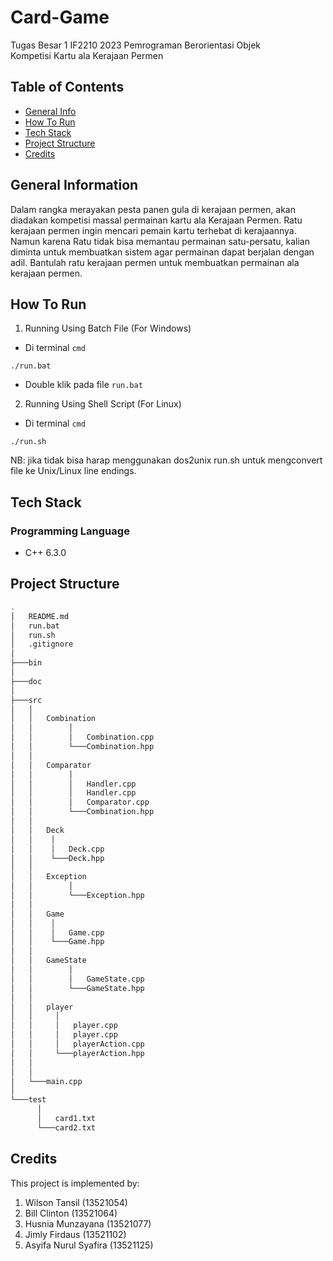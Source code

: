 # Card-Game
Tugas Besar 1 IF2210 2023 Pemrograman Berorientasi Objek
<br>
Kompetisi Kartu ala Kerajaan Permen

## Table of Contents
* [General Info](#general-information)
* [How To Run](#how-to-run)
* [Tech Stack](#tech-stack)
* [Project Structure](#project-structure)
* [Credits](#credits)

## General Information
Dalam rangka merayakan pesta panen gula di kerajaan permen, akan diadakan kompetisi massal permainan kartu ala Kerajaan Permen. Ratu kerajaan permen ingin mencari pemain kartu terhebat di kerajaannya. Namun karena Ratu tidak bisa memantau permainan satu-persatu, kalian diminta untuk membuatkan sistem agar permainan dapat berjalan dengan adil. Bantulah ratu kerajaan permen untuk membuatkan permainan ala kerajaan permen.

## How To Run
1. Running Using Batch File (For Windows)
- Di terminal `cmd`
```shell
./run.bat
```
- Double klik pada file `run.bat`
2. Running Using Shell Script (For Linux)
- Di terminal `cmd`
```shell
./run.sh
```
NB: jika tidak bisa harap menggunakan dos2unix run.sh untuk mengconvert file ke Unix/Linux line endings.

## Tech Stack
### Programming Language
* C++ 6.3.0

## Project Structure
```bash
.
│   README.md
│   run.bat
│   run.sh
│   .gitignore
│
├───bin
│
├───doc
│
├───src
│   │
│   │   Combination
│   │        │
│   │        │   Combination.cpp
│   │        └───Combination.hpp
│   │
│   │   Comparator
│   │        │
│   │        │   Handler.cpp
│   │        │   Handler.cpp
│   │        │   Comparator.cpp
│   │        └───Combination.hpp
│   │
│   │   Deck
│   │    │
│   │    │   Deck.cpp
│   │    └───Deck.hpp
│   │
│   │   Exception
│   │        │
│   │        └───Exception.hpp
│   │
│   │   Game
│   │    │
│   │    │   Game.cpp
│   │    └───Game.hpp
│   │
│   │   GameState
│   │        │
│   │        │   GameState.cpp
│   │        └───GameState.hpp
│   │
│   │   player
│   │     │
│   │     │   player.cpp
│   │     │   player.cpp
│   │     │   playerAction.cpp
│   │     └───playerAction.hpp
│   │
│   │
│   └───main.cpp
│
└───test
      │
      │   card1.txt
      └───card2.txt
```

## Credits
This project is implemented by:
1. Wilson Tansil (13521054)
2. Bill Clinton (13521064)
3. Husnia Munzayana (13521077)
4. Jimly Firdaus (13521102)
5. Asyifa Nurul Syafira (13521125)
